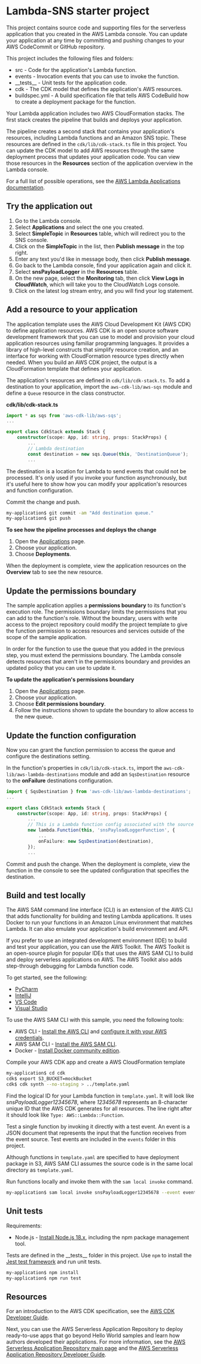 # Lambda-SNS starter project

This project contains source code and supporting files for the serverless application that you created in the AWS Lambda console. You can update your application at any time by committing and pushing changes to your AWS CodeCommit or GitHub repository.

This project includes the following files and folders:

- src - Code for the application's Lambda function.
- events - Invocation events that you can use to invoke the function.
- \_\_tests__ - Unit tests for the application code.
- cdk - The CDK model that defines the application's AWS resources.
- buildspec.yml -  A build specification file that tells AWS CodeBuild how to create a deployment package for the function.

Your Lambda application includes two AWS CloudFormation stacks. The first stack creates the pipeline that builds and deploys your application.

The pipeline creates a second stack that contains your application's resources, including Lambda functions and an Amazon SNS topic. These resources are defined in the `cdk/lib/cdk-stack.ts` file in this project. You can update the CDK model to add AWS resources through the same deployment process that updates your application code. You can view those resources in the **Resources** section of the application overview in the Lambda console.

For a full list of possible operations, see the [AWS Lambda Applications documentation](https://docs.aws.amazon.com/lambda/latest/dg/deploying-lambda-apps.html).

## Try the application out

1. Go to the Lambda console.
2. Select **Applications** and select the one you created.
3. Select **SimpleTopic** in **Resources** table, which will redirect you to the SNS console.
4. Click on the **SimpleTopic** in the list, then **Publish message** in the top right.
5. Enter any text you'd like in message body, then click **Publish message**.
6. Go back to the Lambda console, find your application again and click it.
7. Select **snsPayloadLogger** in the **Resources** table.
8. On the new page, select the **Monitoring** tab, then click **View Logs in CloudWatch**, which will take you to the CloudWatch Logs console.
9. Click on the latest log stream entry, and you will find your log statement.

## Add a resource to your application

The application template uses the AWS Cloud Development Kit (AWS CDK) to define application resources. AWS CDK is an open source software development framework that you can use to model and provision your cloud application resources using familiar programming languages. It provides a library of high-level constructs that simplify resource creation, and an interface for working with CloudFormation resource types directly when needed. When you build an AWS CDK project, the output is a CloudFormation template that defines your application.

The application's resources are defined in `cdk/lib/cdk-stack.ts`. To add a destination to your application, import the `aws-cdk-lib/aws-sqs` module and define a `Queue` resource in the class constructor.

**cdk/lib/cdk-stack.ts**
```typescript
import * as sqs from 'aws-cdk-lib/aws-sqs';
...

export class CdkStack extends Stack {
    constructor(scope: App, id: string, props: StackProps) {
        ...
        // Lambda destination
        const destination = new sqs.Queue(this, 'DestinationQueue');
        ...
```

The destination is a location for Lambda to send events that could not be processed. It's only used if you invoke your function asynchronously, but it's useful here to show how you can modify your application's resources and function configuration.

Commit the change and push.

```bash
my-application$ git commit -am "Add destination queue."
my-application$ git push
```

**To see how the pipeline processes and deploys the change**

1. Open the [Applications](https://console.aws.amazon.com/lambda/home#/applications) page.
1. Choose your application.
1. Choose **Deployments**.

When the deployment is complete, view the application resources on the **Overview** tab to see the new resource.

## Update the permissions boundary

The sample application applies a **permissions boundary** to its function's execution role. The permissions boundary limits the permissions that you can add to the function's role. Without the boundary, users with write access to the project repository could modify the project template to give the function permission to access resources and services outside of the scope of the sample application.

In order for the function to use the queue that you added in the previous step, you must extend the permissions boundary. The Lambda console detects resources that aren't in the permissions boundary and provides an updated policy that you can use to update it.

**To update the application's permissions boundary**

1. Open the [Applications](https://console.aws.amazon.com/lambda/home#/applications) page.
1. Choose your application.
1. Choose **Edit permissions boundary**.
1. Follow the instructions shown to update the boundary to allow access to the new queue.

## Update the function configuration

Now you can grant the function permission to access the queue and configure the destinations setting.

In the function's properties in `cdk/lib/cdk-stack.ts`, import the `aws-cdk-lib/aws-lambda-destinations` module and add an `SqsDestination` resource to the **onFailure** destinations configuration.

```typescript
import { SqsDestination } from 'aws-cdk-lib/aws-lambda-destinations';
...

export class CdkStack extends Stack {
    constructor(scope: App, id: string, props: StackProps) {
        ...
        // This is a Lambda function config associated with the source code: sns-payload-logger.js
        new lambda.Function(this, 'snsPayloadLoggerFunction', {
            ...
            onFailure: new SqsDestination(destination),
        });
        ...
```

Commit and push the change. When the deployment is complete, view the function in the console to see the updated configuration that specifies the destination.

## Build and test locally

The AWS SAM command line interface (CLI) is an extension of the AWS CLI that adds functionality for building and testing Lambda applications. It uses Docker to run your functions in an Amazon Linux environment that matches Lambda. It can also emulate your application's build environment and API.

If you prefer to use an integrated development environment (IDE) to build and test your application, you can use the AWS Toolkit.
The AWS Toolkit is an open-source plugin for popular IDEs that uses the AWS SAM CLI to build and deploy serverless applications on AWS. The AWS Toolkit also adds step-through debugging for Lambda function code.

To get started, see the following:

* [PyCharm](https://docs.aws.amazon.com/toolkit-for-jetbrains/latest/userguide/welcome.html)
* [IntelliJ](https://docs.aws.amazon.com/toolkit-for-jetbrains/latest/userguide/welcome.html)
* [VS Code](https://docs.aws.amazon.com/toolkit-for-vscode/latest/userguide/welcome.html)
* [Visual Studio](https://docs.aws.amazon.com/toolkit-for-visual-studio/latest/user-guide/welcome.html)

To use the AWS SAM CLI with this sample, you need the following tools:

* AWS CLI - [Install the AWS CLI](https://docs.aws.amazon.com/cli/latest/userguide/cli-chap-install.html) and [configure it with your AWS credentials](https://docs.aws.amazon.com/cli/latest/userguide/cli-chap-configure.html).
* AWS SAM CLI - [Install the AWS SAM CLI](https://docs.aws.amazon.com/serverless-application-model/latest/developerguide/serverless-sam-cli-install.html).
* Docker - [Install Docker community edition](https://hub.docker.com/search/?type=edition&offering=community).

Compile your AWS CDK app and create a AWS CloudFormation template

```bash
my-application$ cd cdk
cdk$ export S3_BUCKET=mockBucket
cdk$ cdk synth --no-staging > ../template.yaml
```

Find the logical ID for your Lambda function in `template.yaml`. It will look like *snsPayloadLogger12345678*, where *12345678* represents an 8-character unique ID that the AWS CDK generates for all resources. The line right after it should look like `Type: AWS::Lambda::Function`.

Test a single function by invoking it directly with a test event. An event is a JSON document that represents the input that the function receives from the event source. Test events are included in the `events` folder in this project.

Although functions in `template.yaml` are specified to have deployment package in S3, AWS SAM CLI assumes the source code is in the same local directory as `template.yaml`.

Run functions locally and invoke them with the `sam local invoke` command.

```bash
my-application$ sam local invoke snsPayloadLogger12345678 --event events/event-sns.json
```

## Unit tests

Requirements:

* Node.js - [Install Node.js 18.x](https://nodejs.org/en/), including the npm package management tool.

Tests are defined in the \_\_tests__ folder in this project. Use `npm` to install the [Jest test framework](https://jestjs.io/) and run unit tests.

```bash
my-application$ npm install
my-application$ npm run test
```

## Resources

For an introduction to the AWS CDK specification, see the [AWS CDK Developer Guide](https://docs.aws.amazon.com/cdk/latest/guide/home.html).

Next, you can use the AWS Serverless Application Repository to deploy ready-to-use apps that go beyond Hello World samples and learn how authors developed their applications. For more information, see the [AWS Serverless Application Repository main page](https://aws.amazon.com/serverless/serverlessrepo/) and the [AWS Serverless Application Repository Developer Guide](https://docs.aws.amazon.com/serverlessrepo/latest/devguide/what-is-serverlessrepo.html).
